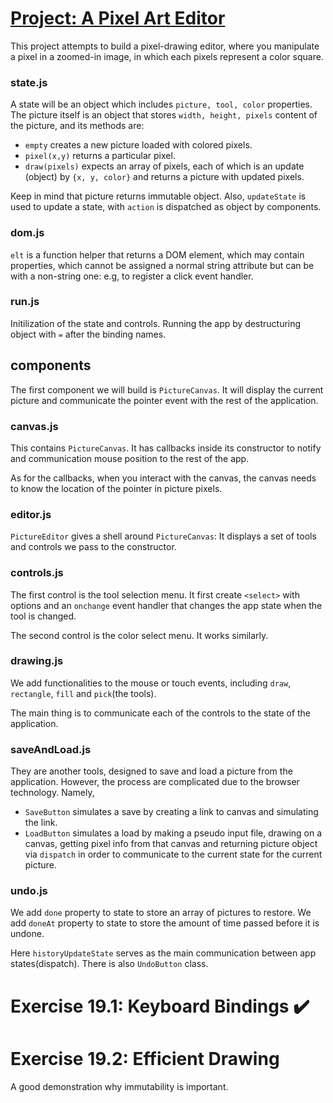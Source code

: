 # [Project: A Pixel Art Editor](https://htmlpreview.github.io/?https://github.com/SonTrungTo/Full_Stack/blob/master/EloquentJS/ch19/editor.html)
This project attempts to build a pixel-drawing editor, where you manipulate
a pixel in a zoomed-in image, in which each pixels represent a color square.

### state.js
A state will be an object which includes `picture, tool, color` properties.
The picture itself is an object that stores `width, height, pixels` content
of the picture, and its methods are:

* `empty` creates a new picture loaded with colored pixels.
* `pixel(x,y)`   returns a particular pixel.
* `draw(pixels)` expects an array of pixels, each of which is an update (object)
by `{x, y, color}` and returns a picture with updated pixels.

Keep in mind that picture returns immutable object. Also, `updateState`
is used to update a state, with `action` is dispatched as object by components.

### dom.js
`elt` is a function helper that returns a DOM element, which may contain
properties, which cannot be assigned a normal string attribute but can be with
a non-string one: e.g, to register a click event handler.

### run.js
Initilization of the state and controls. Running the app
by destructuring object with `=` after the binding names.

## components
The first component we will build is `PictureCanvas`. It will display the current
picture and communicate the pointer event with the rest of the application.

### canvas.js
This contains `PictureCanvas`. It has callbacks inside its
constructor to notify and communication mouse position to
the rest of the app.

As for the callbacks, when you interact with the canvas,
the canvas needs to know the location of the pointer in
picture pixels.

### editor.js
`PictureEditor` gives a shell around `PictureCanvas`: It displays a set of
tools and controls we pass to the constructor.

### controls.js
The first control is the tool selection menu. It first create `<select>` with
options and an `onchange` event handler that changes the app state when the tool
is changed.

The second control is the color select menu. It works similarly.

### drawing.js
We add functionalities to the mouse or touch events, including `draw`, `rectangle`,
`fill` and `pick`(the tools).

The main thing is to communicate each of the controls to the state of the application.

### saveAndLoad.js
They are another tools, designed to save and load a picture from the application.
However, the process are complicated due to the browser technology. Namely,

* `SaveButton` simulates a save by creating a link to canvas and simulating the link.
* `LoadButton` simulates a load by making a pseudo input file, drawing on a canvas,
getting pixel info from that canvas and returning picture object via `dispatch`
in order to communicate to the current state for the current picture.

### undo.js
We add `done` property to state to store an array of pictures to restore. We
add `doneAt` property to state to store the amount of time passed before it
is undone.

Here `historyUpdateState` serves as the main communication between app states(dispatch).
There is also `UndoButton` class.

# Exercise 19.1: Keyboard Bindings :heavy_check_mark:
# Exercise 19.2: Efficient Drawing
A good demonstration why immutability is important.

